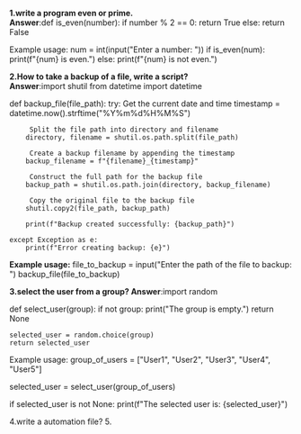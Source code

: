
**1.write a program even or prime.   
Answer**:def is_even(number):
    if number % 2 == 0:
        return True
    else:
        return False

 Example usage:
num = int(input("Enter a number: "))
if is_even(num):
    print(f"{num} is even.")
else:
    print(f"{num} is not even.")

**2.How to take a backup of a file, write a script?  
Answer**:import shutil
from datetime import datetime

def backup_file(file_path):
    try:
         Get the current date and time
        timestamp = datetime.now().strftime("%Y%m%d%H%M%S")

         Split the file path into directory and filename
        directory, filename = shutil.os.path.split(file_path)

         Create a backup filename by appending the timestamp
        backup_filename = f"{filename}_{timestamp}"

         Construct the full path for the backup file
        backup_path = shutil.os.path.join(directory, backup_filename)

         Copy the original file to the backup file
        shutil.copy2(file_path, backup_path)

        print(f"Backup created successfully: {backup_path}")

    except Exception as e:
        print(f"Error creating backup: {e}")

**Example usage:** 
     file_to_backup = input("Enter the path of the file to backup: ")
backup_file(file_to_backup)


**3.select the user from a group?
Answer**:import random

def select_user(group):
    if not group:
        print("The group is empty.")
        return None

    selected_user = random.choice(group)
    return selected_user

 Example usage:
group_of_users = ["User1", "User2", "User3", "User4", "User5"]

selected_user = select_user(group_of_users)

if selected_user is not None:
    print(f"The selected user is: {selected_user}")

4.write a automation file?
5.

